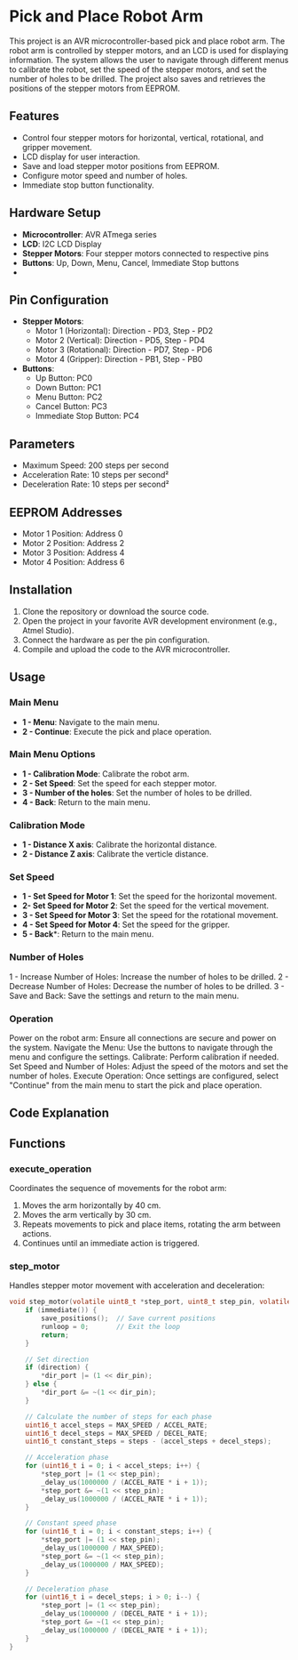 # Pick and Place Robot Arm

This project is an AVR microcontroller-based pick and place robot arm. The robot arm is controlled by stepper motors, and an LCD is used for displaying information. The system allows the user to navigate through different menus to calibrate the robot, set the speed of the stepper motors, and set the number of holes to be drilled. The project also saves and retrieves the positions of the stepper motors from EEPROM.

## Features
- Control four stepper motors for horizontal, vertical, rotational, and gripper movement.
- LCD display for user interaction.
- Save and load stepper motor positions from EEPROM.
- Configure motor speed and number of holes.
- Immediate stop button functionality.

## Hardware Setup
- **Microcontroller**: AVR ATmega series
- **LCD**: I2C LCD Display
- **Stepper Motors**: Four stepper motors connected to respective pins
- **Buttons**: Up, Down, Menu, Cancel, Immediate Stop buttons
- 

## Pin Configuration
- **Stepper Motors**:
  - Motor 1 (Horizontal): Direction - PD3, Step - PD2
  - Motor 2 (Vertical): Direction - PD5, Step - PD4
  - Motor 3 (Rotational): Direction - PD7, Step - PD6
  - Motor 4 (Gripper): Direction - PB1, Step - PB0
- **Buttons**:
  - Up Button: PC0
  - Down Button: PC1
  - Menu Button: PC2
  - Cancel Button: PC3
  - Immediate Stop Button: PC4

## Parameters
- Maximum Speed: 200 steps per second
- Acceleration Rate: 10 steps per second²
- Deceleration Rate: 10 steps per second²

## EEPROM Addresses
- Motor 1 Position: Address 0
- Motor 2 Position: Address 2
- Motor 3 Position: Address 4
- Motor 4 Position: Address 6

## Installation
1. Clone the repository or download the source code.
2. Open the project in your favorite AVR development environment (e.g., Atmel Studio).
3. Connect the hardware as per the pin configuration.
4. Compile and upload the code to the AVR microcontroller.

## Usage
### Main Menu
- **1 - Menu**: Navigate to the main menu.
- **2 - Continue**: Execute the pick and place operation.


### Main Menu Options
- **1 - Calibration Mode**: Calibrate the robot arm.
- **2 - Set Speed**: Set the speed for each stepper motor.
- **3 - Number of the holes**: Set the number of holes to be drilled.
- **4 - Back**: Return to the main menu.

### Calibration Mode
- **1 - Distance X axis**: Calibrate the horizontal distance.
- **2 - Distance Z axis**: Calibrate the verticle distance.

### Set Speed
- **1 - Set Speed for Motor 1**: Set the speed for the horizontal movement.
- **2- Set Speed for Motor 2**: Set the speed for the vertical movement.
- **3 - Set Speed for Motor 3**: Set the speed for the rotational movement.
- **4 - Set Speed for Motor 4**: Set the speed for the gripper.
- **5 - Back***: Return to the main menu.

### Number of Holes
1 - Increase Number of Holes: Increase the number of holes to be drilled.
2 - Decrease Number of Holes: Decrease the number of holes to be drilled.
3 - Save and Back: Save the settings and return to the main menu.


### Operation
Power on the robot arm: Ensure all connections are secure and power on the system.
Navigate the Menu: Use the buttons to navigate through the menu and configure the settings.
Calibrate: Perform calibration if needed.
Set Speed and Number of Holes: Adjust the speed of the motors and set the number of holes.
Execute Operation: Once settings are configured, select "Continue" from the main menu to start the pick and place operation.

## Code Explanation
## Functions

### execute_operation

Coordinates the sequence of movements for the robot arm:

1. Moves the arm horizontally by 40 cm.
2. Moves the arm vertically by 30 cm.
3. Repeats movements to pick and place items, rotating the arm between actions.
4. Continues until an immediate action is triggered.

### step_motor

Handles stepper motor movement with acceleration and deceleration:

```c
void step_motor(volatile uint8_t *step_port, uint8_t step_pin, volatile uint8_t *dir_port, uint8_t dir_pin, uint16_t steps, uint8_t direction) {
    if (immediate()) {
        save_positions();  // Save current positions
        runloop = 0;       // Exit the loop
        return;
    }

    // Set direction
    if (direction) {
        *dir_port |= (1 << dir_pin);
    } else {
        *dir_port &= ~(1 << dir_pin);
    }

    // Calculate the number of steps for each phase
    uint16_t accel_steps = MAX_SPEED / ACCEL_RATE;
    uint16_t decel_steps = MAX_SPEED / DECEL_RATE;
    uint16_t constant_steps = steps - (accel_steps + decel_steps);

    // Acceleration phase
    for (uint16_t i = 0; i < accel_steps; i++) {
        *step_port |= (1 << step_pin);
        _delay_us(1000000 / (ACCEL_RATE * i + 1));
        *step_port &= ~(1 << step_pin);
        _delay_us(1000000 / (ACCEL_RATE * i + 1));
    }

    // Constant speed phase
    for (uint16_t i = 0; i < constant_steps; i++) {
        *step_port |= (1 << step_pin);
        _delay_us(1000000 / MAX_SPEED);
        *step_port &= ~(1 << step_pin);
        _delay_us(1000000 / MAX_SPEED);
    }

    // Deceleration phase
    for (uint16_t i = decel_steps; i > 0; i--) {
        *step_port |= (1 << step_pin);
        _delay_us(1000000 / (DECEL_RATE * i + 1));
        *step_port &= ~(1 << step_pin);
        _delay_us(1000000 / (DECEL_RATE * i + 1));
    }
}
```
